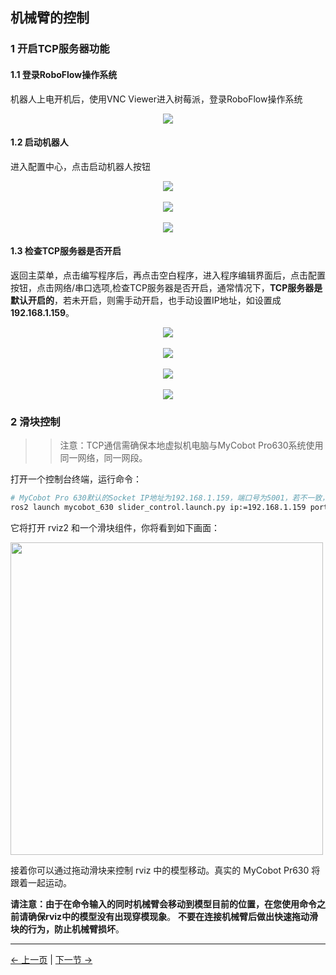 ## 机械臂的控制

### 1 开启TCP服务器功能

#### 1.1 登录RoboFlow操作系统

机器人上电开机后，使用VNC Viewer进入树莓派，登录RoboFlow操作系统

<div align=center><img src="../../resources/11-ApplicationBaseROS/robotflow1.png"></div>

#### 1.2 启动机器人

进入配置中心，点击启动机器人按钮

<div align=center><img src="../../resources/11-ApplicationBaseROS/robotflow2.png"></div>
<br>
<div align=center><img src="../../resources/11-ApplicationBaseROS/robotflow3.png"></div>
<br>
<div align=center><img src="../../resources/11-ApplicationBaseROS/robotflow4.png"></div>

#### 1.3 检查TCP服务器是否开启

返回主菜单，点击编写程序后，再点击空白程序，进入程序编辑界面后，点击配置按钮，点击网络/串口选项,检查TCP服务器是否开启，通常情况下，**TCP服务器是默认开启的**，若未开启，则需手动开启，也手动设置IP地址，如设置成**192.168.1.159**。

<div align=center><img src="../../resources/11-ApplicationBaseROS/robotflow5.png"></div>
<br>
<div align=center><img src="../../resources/11-ApplicationBaseROS/robotflow6.png"></div>
<br>
<div align=center><img src="../../resources/11-ApplicationBaseROS/robotflow7.png"></div>
<br>
<div align=center><img src="../../resources/11-ApplicationBaseROS/robotflow8.png"></div>

### 2 滑块控制

>>注意：TCP通信需确保本地虚拟机电脑与MyCobot Pro630系统使用同一网络，同一网段。

打开一个控制台终端，运行命令：

```bash
# MyCobot Pro 630默认的Socket IP地址为192.168.1.159，端口号为5001，若不一致，可根据实际的IP地址进行修改。
ros2 launch mycobot_630 slider_control.launch.py ip:=192.168.1.159 port:=5001
```

它将打开 rviz2 和一个滑块组件，你将看到如下画面：

<img src =../../resources/11-ApplicationBaseROS/pro630_slider_control.png
width ="500"  align = "center">

接着你可以通过拖动滑块来控制 rviz 中的模型移动。真实的 MyCobot Pr630 将跟着一起运动。

**请注意：由于在命令输入的同时机械臂会移动到模型目前的位置，在您使用命令之前请确保rviz中的模型没有出现穿模现象**。
**不要在连接机械臂后做出快速拖动滑块的行为，防止机械臂损坏**。

---

[← 上一页](11.2.3-Rviz2Introduction.md) | [下一节 →](../..)
